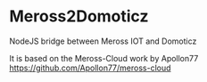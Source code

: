 # Meross2Domoticz
NodeJS bridge between Meross IOT and Domoticz

It is based on the Meross-Cloud work by Apollon77
https://github.com/Apollon77/meross-cloud
